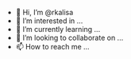 - 👋 Hi, I’m @rkalisa
- 👀 I’m interested in ...
- 🌱 I’m currently learning ...
- 💞️ I’m looking to collaborate on ...
- 📫 How to reach me ...

<!---
rkalisa/rkalisa is a ✨ special ✨ repository because its `README.md` (this file) appears on your GitHub profile.
You can click the Preview link to take a look at your changes.
--->
